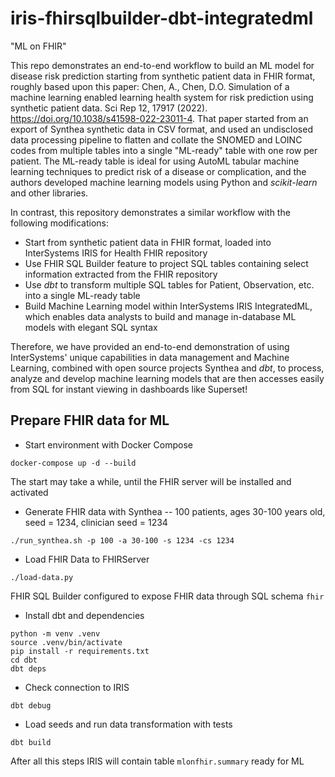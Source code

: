 # iris-fhirsqlbuilder-dbt-integratedml

"ML on FHIR"

This repo demonstrates an end-to-end workflow to build an ML model for disease risk prediction starting from synthetic patient data in FHIR format, roughly based upon this paper: Chen, A., Chen, D.O. Simulation of a machine learning enabled learning health system for risk prediction using synthetic patient data. Sci Rep 12, 17917 (2022). https://doi.org/10.1038/s41598-022-23011-4. That paper started from an export of Synthea synthetic data in CSV format, and used an undisclosed data processing pipeline to flatten and collate the SNOMED and LOINC codes from multiple tables into a single "ML-ready" table with one row per patient. The ML-ready table is ideal for using AutoML tabular machine learning techniques to predict risk of a disease or complication, and the authors developed machine learning models using Python and _scikit-learn_ and other libraries.

In contrast, this repository demonstrates a similar workflow with the following modifications:
* Start from synthetic patient data in FHIR format, loaded into InterSystems IRIS for Health FHIR repository
* Use FHIR SQL Builder feature to project SQL tables containing select information extracted from the FHIR repository
* Use _dbt_ to transform multiple SQL tables for Patient, Observation, etc. into a single ML-ready table
* Build Machine Learning model within InterSystems IRIS IntegratedML, which enables data analysts to build and manage in-database ML models with elegant SQL syntax

Therefore, we have provided an end-to-end demonstration of using InterSystems' unique capabilities in data management and Machine Learning, combined with open source projects Synthea and _dbt_, to process, analyze and develop machine learning models that are then accesses easily from SQL for instant viewing in dashboards like Superset!

## Prepare FHIR data for ML

* Start environment with Docker Compose
  
```shell
docker-compose up -d --build
```

The start may take a while, until the FHIR server will be installed and activated

* Generate FHIR data with Synthea -- 100 patients, ages 30-100 years old, seed = 1234, clinician seed = 1234

```shell
./run_synthea.sh -p 100 -a 30-100 -s 1234 -cs 1234
```

* Load FHIR Data to FHIRServer

```shell
./load-data.py
```

FHIR SQL Builder configured to expose FHIR data through SQL schema `fhir`

* Install dbt and dependencies

```shell
python -m venv .venv
source .venv/bin/activate
pip install -r requirements.txt
cd dbt
dbt deps
```

* Check connection to IRIS

```shell
dbt debug
```

* Load seeds and run data transformation with tests

```shell
dbt build
```

After all this steps IRIS will contain table `mlonfhir.summary` ready for ML
